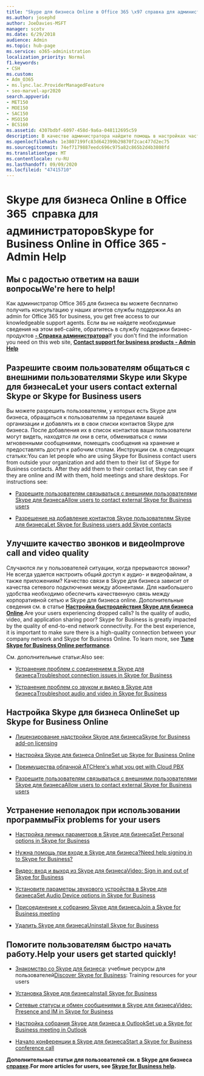 ```yaml
---
title: "Skype для бизнеса Online в Office 365 \x97 справка для администраторов"
ms.author: josephd
author: JoeDavies-MSFT
manager: scotv
ms.date: 6/29/2018
audience: Admin
ms.topic: hub-page
ms.service: o365-administration
localization_priority: Normal
f1.keywords:
- CSH
ms.custom:
- Adm_O365
- ms.lync.lac.ProviderManagedFeature
- seo-marvel-apr2020
search.appverid:
- MET150
- MOE150
- SAC150
- MSO150
- BCS160
ms.assetid: 4307bdbf-6097-458d-9a6a-048112695c59
description: В качестве администратора найдите помощь в настройках частей Skype для бизнеса Online, в том числе сети, собраний и чатов, а также внешнего доступа для пользователей.
ms.openlocfilehash: 1e3807199fc83d642399b29870f2cac477d2ec75
ms.sourcegitcommit: 74ef7179887eedc696c975a82c865b2d4b3808fd
ms.translationtype: MT
ms.contentlocale: ru-RU
ms.lasthandoff: 09/09/2020
ms.locfileid: "47415710"
---
```

# <a name="skype-for-business-online-in-office-365---admin-help"></a><span data-ttu-id="69e04-103">Skype для бизнеса Online в Office 365  справка для администраторов</span><span class="sxs-lookup"><span data-stu-id="69e04-103">Skype for Business Online in Office 365 - Admin Help</span></span>

## <a name="were-here-to-help"></a><span data-ttu-id="69e04-104">Мы с радостью ответим на ваши вопросы</span><span class="sxs-lookup"><span data-stu-id="69e04-104">We're here to help!</span></span>

<span data-ttu-id="69e04-105">Как администратор Office 365 для бизнеса вы можете бесплатно получить консультацию у наших агентов службы поддержки.</span><span class="sxs-lookup"><span data-stu-id="69e04-105">As an admin for Office 365 for business, you get free access to our knowledgeable support agents.</span></span> <span data-ttu-id="69e04-106">Если вы не найдете необходимые сведения на этом веб-сайте, обратитесь в службу поддержки бизнес-продуктов **[- Справка администратора](https://support.office.com/article/32a17ca7-6fa0-4870-8a8d-e25ba4ccfd4b)**</span><span class="sxs-lookup"><span data-stu-id="69e04-106">If you don't find the information you need on this web site, **[Contact support for business products - Admin Help](https://support.office.com/article/32a17ca7-6fa0-4870-8a8d-e25ba4ccfd4b)**</span></span>
  
## <a name="let-your-users-contact-external-skype-or-skype-for-business-users"></a><span data-ttu-id="69e04-107">Разрешите своим пользователям общаться с внешними пользователями Skype или Skype для бизнеса</span><span class="sxs-lookup"><span data-stu-id="69e04-107">Let your users contact external Skype or Skype for Business users</span></span>

<span data-ttu-id="69e04-p102">Вы можете разрешить пользователям, у которых есть Skype для бизнеса, обращаться к пользователям за пределами вашей организации и добавлять их в свои списки контактов Skype для бизнеса. После добавления их в список контактов ваши пользователи могут видеть, находятся ли они в сети, обмениваться с ними мгновенными сообщениями, помещать сообщения на хранение и предоставлять доступ к рабочим столам. Инструкции см. в следующих статьях:</span><span class="sxs-lookup"><span data-stu-id="69e04-p102">You can let people who are using Skype for Business contact users from outside your organization and add them to their list of Skype for Business contacts. After they add them to their contact list, they can see if they are online and IM with them, hold meetings and share desktops. For instructions see:</span></span>
  
- [<span data-ttu-id="69e04-111">Разрешите пользователям связываться с внешними пользователями Skype для бизнеса</span><span class="sxs-lookup"><span data-stu-id="69e04-111">Allow users to contact external Skype for Business users</span></span>](https://support.office.com/article/b414873a-0059-4cd5-aea1-e5d0857dbc94)
    
- [<span data-ttu-id="69e04-112">Разрешение на добавление контактов Skype пользователям Skype для бизнеса</span><span class="sxs-lookup"><span data-stu-id="69e04-112">Let Skype for Business users add Skype contacts</span></span>](https://support.office.com/article/08666236-1894-42ae-8846-e49232bbc460)
    
## <a name="improve-call-and-video-quality"></a><span data-ttu-id="69e04-113">Улучшите качество звонков и видео</span><span class="sxs-lookup"><span data-stu-id="69e04-113">Improve call and video quality</span></span>

<span data-ttu-id="69e04-p103">Случаются ли у пользователей ситуации, когда прерываются звонки? Не всегда удается настроить общий доступ к аудио- и видеофайлам, а также приложениям? Качество связи в Skype для бизнеса зависит от качества сетевого подключения между абонентами. Для наибольшего удобства необходимо обеспечить качественную связь между корпоративной сетью и Skype для бизнеса online. Дополнительные сведения см. в статье **[Настройка быстродействия Skype для бизнеса Online](tune-skype-for-business-online-performance.md)**.</span><span class="sxs-lookup"><span data-stu-id="69e04-p103">Are your users experiencing dropped calls? Is the quality of audio, video, and application sharing poor? Skype for Business is greatly impacted by the quality of end-to-end network connectivity. For the best experience, it is important to make sure there is a high-quality connection between your company network and Skype for Business Online. To learn more, see **[Tune Skype for Business Online performance](tune-skype-for-business-online-performance.md)**.</span></span> 
  
<span data-ttu-id="69e04-119">См. дополнительные статьи:</span><span class="sxs-lookup"><span data-stu-id="69e04-119">Also see:</span></span>
  
- [<span data-ttu-id="69e04-120">Устранение проблем с соединением в Skype для бизнеса</span><span class="sxs-lookup"><span data-stu-id="69e04-120">Troubleshoot connection issues in Skype for Business</span></span>](https://support.office.com/article/ca302828-783f-425c-bbe2-356348583771)
    
- [<span data-ttu-id="69e04-121">Устранение проблем со звуком и видео в Skype для бизнеса</span><span class="sxs-lookup"><span data-stu-id="69e04-121">Troubleshoot audio and video in Skype for Business</span></span>](https://support.office.com/article/62777bc6-c52b-47ae-84ba-a8905c3b71dc)
    
## <a name="set-up-skype-for-business-online"></a><span data-ttu-id="69e04-122">Настройка Skype для бизнеса Online</span><span class="sxs-lookup"><span data-stu-id="69e04-122">Set up Skype for Business Online</span></span>

- [<span data-ttu-id="69e04-123">Лицензирование надстройки Skype для бизнеса</span><span class="sxs-lookup"><span data-stu-id="69e04-123">Skype for Business add-on licensing</span></span>](https://support.office.com/article/3ed752b1-5983-43f9-bcfd-760619ab40a7)
    
- [<span data-ttu-id="69e04-124">Настройка Skype для бизнеса Online</span><span class="sxs-lookup"><span data-stu-id="69e04-124">Set up Skype for Business Online</span></span>](https://support.office.com/article/40296968-e779-4259-980b-c2de1c044c6e)
    
- [<span data-ttu-id="69e04-125">Преимущества облачной АТС</span><span class="sxs-lookup"><span data-stu-id="69e04-125">Here's what you get with Cloud PBX</span></span>](https://support.office.com/article/bc9756d1-8a2f-42c4-98f6-afb17c29231c)
    
- [<span data-ttu-id="69e04-126">Разрешите пользователям связываться с внешними пользователями Skype для бизнеса</span><span class="sxs-lookup"><span data-stu-id="69e04-126">Allow users to contact external Skype for Business users</span></span>](https://support.office.com/article/b414873a-0059-4cd5-aea1-e5d0857dbc94)
    
## <a name="fix-problems-for-your-users"></a><span data-ttu-id="69e04-127">Устранение неполадок при использовании программы</span><span class="sxs-lookup"><span data-stu-id="69e04-127">Fix problems for your users</span></span>

- [<span data-ttu-id="69e04-128">Настройка личных параметров в Skype для бизнеса</span><span class="sxs-lookup"><span data-stu-id="69e04-128">Set Personal options in Skype for Business</span></span>](https://support.office.com/article/68bacc31-71d3-44c3-a4d4-64da78c447aa#bkmk-stop-automatic-startup)
    
- [<span data-ttu-id="69e04-129">Нужна помощь при входе в Skype для бизнеса?</span><span class="sxs-lookup"><span data-stu-id="69e04-129">Need help signing in to Skype for Business?</span></span>](https://support.office.com/article/448b8ea7-5b33-444a-afd4-175fc9930d05)
    
- [<span data-ttu-id="69e04-130">Видео: вход и выход из Skype для бизнеса</span><span class="sxs-lookup"><span data-stu-id="69e04-130">Video: Sign in and out of Skype for Business</span></span>](https://support.office.com/article/8abed4b3-ac48-493e-9d76-0e10140e9451)
    
- [<span data-ttu-id="69e04-131">Установите параметры звукового устройства в Skype для бизнеса</span><span class="sxs-lookup"><span data-stu-id="69e04-131">Set Audio Device options in Skype for Business</span></span>](https://support.office.com/article/2533d929-9814-4349-8ae4-fca29246e2ff)
    
- [<span data-ttu-id="69e04-132">Присоединение к собранию Skype для бизнеса</span><span class="sxs-lookup"><span data-stu-id="69e04-132">Join a Skype for Business meeting</span></span>](https://support.office.com/article/3862be6d-758a-4064-a016-67c0febf3cd5)
    
- [<span data-ttu-id="69e04-133">Удалить Skype для бизнеса</span><span class="sxs-lookup"><span data-stu-id="69e04-133">Uninstall Skype for Business</span></span>](https://support.office.com/article/28C4A036-7F22-406C-B7F4-87894CBAF902)
    
## <a name="help-your-users-get-started-quickly"></a><span data-ttu-id="69e04-134">Помогите пользователям быстро начать работу.</span><span class="sxs-lookup"><span data-stu-id="69e04-134">Help your users get started quickly!</span></span>

- <span data-ttu-id="69e04-135">[Знакомство со Skype для бизнеса](https://support.office.com/article/8a3491a3-c095-4718-80cf-cbbe4afe4eba): учебные ресурсы для пользователей</span><span class="sxs-lookup"><span data-stu-id="69e04-135">[Discover Skype for Business](https://support.office.com/article/8a3491a3-c095-4718-80cf-cbbe4afe4eba): Training resources for your users</span></span> 
    
- [<span data-ttu-id="69e04-136">Установка Skype для бизнеса</span><span class="sxs-lookup"><span data-stu-id="69e04-136">Install Skype for Business</span></span>](https://support.office.com/article/8a0d4da8-9d58-44f9-9759-5c8f340cb3fb)
    
- [<span data-ttu-id="69e04-137">Сетевые статусы и обмен сообщениями в Skype для бизнеса</span><span class="sxs-lookup"><span data-stu-id="69e04-137">Video: Presence and IM in Skype for Business</span></span>](https://support.office.com/article/c873b869-4ce0-4375-9bea-5de150eaf081)
    
- [<span data-ttu-id="69e04-138">Настройка собрания Skype для бизнеса в Outlook</span><span class="sxs-lookup"><span data-stu-id="69e04-138">Set up a Skype for Business meeting in Outlook</span></span>](https://support.office.com/article/b8305620-d16e-4667-989d-4a977aad6556)
    
- [<span data-ttu-id="69e04-139">Начало конференции в Skype для бизнеса</span><span class="sxs-lookup"><span data-stu-id="69e04-139">Start a Skype for Business conference call</span></span>](https://support.office.com/article/8dc8ac52-91ac-4db9-8672-11551fdaf997)
    
 <span data-ttu-id="69e04-140">**Дополнительные статьи для пользователей см. в Skype для бизнеса [справке](https://support.office.com/article/4fbe07ce-6b15-4a06-bcf0-baea57890410).**</span><span class="sxs-lookup"><span data-stu-id="69e04-140">**For more articles for users, see [Skype for Business help](https://support.office.com/article/4fbe07ce-6b15-4a06-bcf0-baea57890410).**</span></span>
  

